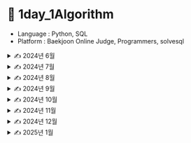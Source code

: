 # 📖 1day_1Algorithm

- Language : Python, SQL
- Platform : Baekjoon Online Judge, Programmers, solvesql


<details>
<summary> ✍️ 2024년 6월 </summary>

| 날짜  | 문제이름      | 언어   |  출처                                                                                |
| ----- | ------------- | ------ | ------------------------------------------------------------------------------------------- |
| 06/28 | 팰린드롬 만들기 | Python | [백준 1213](https://www.acmicpc.net/problem/1213)   |
| 06/29 | 스택 | Python | [백준 10828](https://www.acmicpc.net/problem/10828)   |
| 06/30 | 큐 | Python | [백준 10845](https://www.acmicpc.net/problem/10845)   |
</details>

<details>
<summary> ✍️ 2024년 7월 </summary>

| 날짜  | 문제이름      | 언어   | 풀이 or 출처                                                                                |
| ----- | ------------- | ------ | ------------------------------------------------------------------------------------------- |
| 07/01 | solved.ac | Python | [백준 18110](https://www.acmicpc.net/problem/18110)   |
| 07/02 | 소수 구하기 | Python | [백준 1929](https://www.acmicpc.net/problem/1929)   |
| 07/03 | 통계학 | Python | [백준 2108](https://www.acmicpc.net/problem/2108)   |
| 07/04 | 랜선 자르기 | Python | [백준 1654](https://www.acmicpc.net/problem/1654)   |
| 07/05 | 파도반 수열 | Python | [백준 9461](https://www.acmicpc.net/problem/9461)   |
| 07/06 | 1,2,3 더하기 | Python | [백준 9095](https://www.acmicpc.net/problem/9095)   |
| 07/07 | 2xn 타일링 2 | Python | [백준 11727](https://www.acmicpc.net/problem/11727)   |
| 07/08 | 패션왕 신해빈 | Python | [백준 9375](https://www.acmicpc.net/problem/9375)   |
| 07/09 | 나무 자르기 | Python | [백준 2805](https://www.acmicpc.net/problem/2805)   |
| 07/10 | 최소 힙 | Python | [백준 1927](https://www.acmicpc.net/problem/1927)   |
| 07/11 | 베르트랑 공준 | Python | [백준 4948](https://www.acmicpc.net/problem/4948)   |
| 07/12 | 신나는 함수 실행 | Python | [백준 9184](https://www.acmicpc.net/problem/9184)   |
| 07/13 | 연속합 | Python | [백준 1912](https://www.acmicpc.net/problem/1912)   |
| 07/14 | 트리의 부모 찾기 | Python | [백준 11725](https://www.acmicpc.net/problem/11725)   |
| 07/15 | 골드바흐의 추측 | Python | [백준 9020](https://www.acmicpc.net/problem/9020)   |
| 07/16 | 크로스워드 | Python | [백준 1706](https://www.acmicpc.net/problem/1706)   |
| 07/17 | 로또 | Python | [백준 6603](https://www.acmicpc.net/problem/6603)   |
| 07/18 | 에디터 | Python | [백준 1406](https://www.acmicpc.net/problem/1406)   |
| 07/19 | 가장 큰 증가하는 부분 수열 | Python | [백준 11055](https://www.acmicpc.net/problem/11055)   |
| 07/20 | A → B | Python | [백준 16953](https://www.acmicpc.net/problem/16953)   |
| 07/21 | 이항 계수 2 | Python | [백준 11051](https://www.acmicpc.net/problem/11051)   |
| 07/22 | 구간 합 구하기 5 | Python | [백준 11660](https://www.acmicpc.net/problem/11660)   |
| 07/23 | RGB거리 | Python | [백준 1149](https://www.acmicpc.net/problem/1149)   |
| 07/24 | 포도주 시식 | Python | [백준 2156](https://www.acmicpc.net/problem/2156)   |
| 07/25 | 연산자 끼워넣기 | Python | [백준 14888](https://www.acmicpc.net/problem/14888)   |
| 07/26 | 스타트와 링크 | Python | [백준 14889](https://www.acmicpc.net/problem/14889)   |
| 07/27 | 곱셈 | Python | [백준 1629](https://www.acmicpc.net/problem/1629)   |
| 07/28 | 절댓값 힙 | Python | [백준 11286](https://www.acmicpc.net/problem/11286)   |
| 07/29 | 점프 | Python | [백준 1890](https://www.acmicpc.net/problem/1890)   |
| 07/30 | 경로 찾기 | Python | [백준 11403](https://www.acmicpc.net/problem/11403)   |
| 07/31 | 카드 구매하기 | Python | [백준 11052](https://www.acmicpc.net/problem/11052)   |
</details>

<details>
<summary> ✍️ 2024년 8월 </summary>

| 날짜  | 문제이름      | 언어   | 풀이 or 출처                                                                                |
| ----- | ------------- | ------ | ------------------------------------------------------------------------------------------- |
| 08/01 | 트리 순회 | Python | [백준 1991](https://www.acmicpc.net/problem/1991)   |
| 08/02 | IOIOI | Python | [백준 5525](https://www.acmicpc.net/problem/5525)   |
| 08/12 | 없어진 기록 찾기 | SQL | [프로그래머스 59042](https://school.programmers.co.kr/learn/courses/30/lessons/59042)   |
| 08/13 | 헌내기는 친구가 필요해| Python | [백준 21736](https://www.acmicpc.net/problem/5525)   |
|       | 있었는데요 없었습니다 | SQL | [프로그래머스 59043](https://school.programmers.co.kr/learn/courses/30/lessons/59043)   |
| 08/14 | 과일 탕후루| Python | [백준 30804](https://www.acmicpc.net/problem/30804)   |
|       | 오랜 기간 보호한 동물(1) | SQL | [프로그래머스 59044](https://school.programmers.co.kr/learn/courses/30/lessons/59044)   |
| 08/15 | 숫자 놀이| Python | [백준 2777](https://www.acmicpc.net/problem/2777)   |
|       | 오랜 기간 보호한 동물(2) | SQL | [프로그래머스 59411](https://school.programmers.co.kr/learn/courses/30/lessons/59411)   |
| 08/16 | 골드바흐 파티션| Python | [백준 17103](https://www.acmicpc.net/problem/17103)   |
|       | 헤비 유저가 소유한 장소 | SQL | [프로그래머스 77487](https://school.programmers.co.kr/learn/courses/30/lessons/77487)   |
| 08/17 | 조건별로 분류하여 주문상태 출력하기 | SQL | [프로그래머스 131113](https://school.programmers.co.kr/learn/courses/30/lessons/131113)   |
|       | 카드 합체 놀이| Python | [백준 15903](https://www.acmicpc.net/problem/15903)   |
| 08/18 | 조건별로 분류하여 주문상태 출력하기 | SQL | [프로그래머스 131123](https://school.programmers.co.kr/learn/courses/30/lessons/131123)   |
|       | 1,2,3더하기 3| Python | [백준 15988](https://www.acmicpc.net/problem/15988)   |
| 08/19 | 카테고리 별 도서 판매량 집계하기 | SQL | [프로그래머스 144855](https://school.programmers.co.kr/learn/courses/30/lessons/144855)   |
|       | 여우는 어떻게 울지?| Python | [백준 9536](https://www.acmicpc.net/problem/9536)   |
| 08/20 | 대여 횟수가 많은 자동차들의 월별 대여 횟수 구하기 | SQL | [프로그래머스 151139](https://school.programmers.co.kr/learn/courses/30/lessons/151139)   |
| 08/21 | 자동차 대여 기록에서 대여중/대여 가능 여부 구분하기 | SQL | [프로그래머스 157340](https://school.programmers.co.kr/learn/courses/30/lessons/157340)   |
|       | 키로거 | Python | [백준 5397](https://www.acmicpc.net/problem/5397)   |
| 08/22 | 대여 기록이 존재하는 자동차 리스트 구하기 | SQL | [프로그래머스 157341](https://school.programmers.co.kr/learn/courses/30/lessons/157341)   |
|       | 가장 긴 감소하는 부분 수열 | Python | [백준 11722](https://www.acmicpc.net/problem/11722)   |
| 08/23 | 조건에 맞는 사용자와 총 거래금액 조회하기 | SQL | [프로그래머스 164668](https://school.programmers.co.kr/learn/courses/30/lessons/164668)   |
|       | 수열 | Python | [백준 2559](https://www.acmicpc.net/problem/2559)   |
| 08/24 | 조건에 맞는 사용자 정보 조회하기 | SQL | [프로그래머스 164670](https://school.programmers.co.kr/learn/courses/30/lessons/164670)   |
|       | 섬의 개수 | Python | [백준 4963](https://www.acmicpc.net/problem/4963)   |
| 08/25 | 조회수가 가장 많은 중고거래 게시판의 첨부파일 조회하기 | SQL | [프로그래머스 164671](https://school.programmers.co.kr/learn/courses/30/lessons/164671)   |
|       | N과 M (9) | Python | [백준 15663](https://www.acmicpc.net/problem/15663)   |
| 08/26 | 업그레이드 할 수 없는 아이템 구하기 | SQL | [프로그래머스 273712](https://school.programmers.co.kr/learn/courses/30/lessons/273712)   |
|       | 나이트의 이동 | Python | [백준 7562](https://www.acmicpc.net/problem/7562)   |
| 08/27 | 부서별 평균 연봉 조회하기 | SQL | [프로그래머스 284529](https://school.programmers.co.kr/learn/courses/30/lessons/284529)   |
|       | 영역 구하기 | Python | [백준 2583](https://www.acmicpc.net/problem/2583)   |
| 08/28 | 물고기 종류 별 대어 찾기 | SQL | [프로그래머스 293261](https://school.programmers.co.kr/learn/courses/30/lessons/293261)   |
|       | 오르막 수 | Python | [백준 11057](https://www.acmicpc.net/problem/11057)   |
| 08/29 | 특정 조건을 만족하는 물고기별 수와 최대 길이 구하기 | SQL | [프로그래머스 298519](https://school.programmers.co.kr/learn/courses/30/lessons/298519)   |
|       | 신입 사원 | Python | [백준 1946](https://www.acmicpc.net/problem/1946)   |
| 08/30 | 대장균들의 자식의 수 구하기 | SQL | [프로그래머스 299305](https://school.programmers.co.kr/learn/courses/30/lessons/299305)   |
|       | 동물원 | Python | [백준 1309](https://www.acmicpc.net/problem/1309)   |
| 08/31 | 대장균의 크기에 따라 분류하기1 | SQL | [프로그래머스 299307](https://school.programmers.co.kr/learn/courses/30/lessons/299307)   |
|       | 카잉 달력 | Python | [백준 6064](https://www.acmicpc.net/problem/6064)   |

</details>

<details>
<summary> ✍️ 2024년 9월 </summary>

| 날짜  | 문제이름      | 언어   |  출처                                                                                |
| ----- | ------------- | ------ | ------------------------------------------------------------------------------------------- |
| 09/01 | 대장균의 크기에 따라 분류하기2 | SQL | [프로그래머스 301649](https://school.programmers.co.kr/learn/courses/30/lessons/301649)   |
|       | 스타트링크 | Python | [백준 5014](https://www.acmicpc.net/problem/5014)   |
| 09/02 | 보호소에서 중성화한 동물 | SQL | [프로그래머스 59045](https://school.programmers.co.kr/learn/courses/30/lessons/59045)   |
| 09/03 | 입양 시각 구하기(2) | SQL | [프로그래머스 59413](https://school.programmers.co.kr/learn/courses/30/lessons/59413)   |
|       | 그림 | Python | [백준 1926](https://www.acmicpc.net/problem/1926)   |
| 09/04 | 골드바흐의 추측 | Python | [백준 6588](https://www.acmicpc.net/problem/6588)   |
|       | 우유와 요거트가 담긴 장바구니 | SQL | [프로그래머스 62284](https://school.programmers.co.kr/learn/courses/30/lessons/62284)   |
| 09/05 | 1로 만들기 2 | Python | [백준 12852](https://www.acmicpc.net/problem/12852)   |
|       | 식료품별 가장 비싼 식품의 정보 조회하기 | SQL | [프로그래머스 131116](https://school.programmers.co.kr/learn/courses/30/lessons/131116)   |
| 09/06 | 기타 레슨 | Python | [백준 2343](https://www.acmicpc.net/problem/2343)   |
|       | 5월 식품들의 총매출 조회하기 | SQL | [프로그래머스 131117](https://school.programmers.co.kr/learn/courses/30/lessons/131117)   |
| 09/07 | 행렬 | Python | [백준 1080](https://www.acmicpc.net/problem/1080)   |
|       | 서울에 위치한 식당 목록 출력하기 | SQL | [프로그래머스 131118](https://school.programmers.co.kr/learn/courses/30/lessons/131118)   |
| 09/08 | 음식물 피하기 | Python | [백준 1743](https://www.acmicpc.net/problem/1743)   |
|       | 그룹별 조건에 맞는 식당 목록 출력하기 | SQL | [프로그래머스 131124](https://school.programmers.co.kr/learn/courses/30/lessons/131124)   |
| 09/09 | 최대공약수 | Python | [백준 1850](https://www.acmicpc.net/problem/1850)   |
|       | 년, 월, 성별 별 상품 구매 회원 수 구하기 | SQL | [프로그래머스 131532](https://school.programmers.co.kr/learn/courses/30/lessons/131532)   |
| 09/10 | 카드 구매하기 2 | Python | [백준 16194](https://www.acmicpc.net/problem/16194)   |
|       | 오프라인/온라인 판매 데이터 통합하기 | SQL | [프로그래머스 131537](https://school.programmers.co.kr/learn/courses/30/lessons/131537)   |
| 09/11 | 소수&팰린드롬 | Python | [백준 1747](https://www.acmicpc.net/problem/1747)   |
|       | 취소되지 않은 진료 예약 조회하기 | SQL | [프로그래머스 132204](https://school.programmers.co.kr/learn/courses/30/lessons/132204)   |
| 09/12 | 트럭 | Python | [백준 13335](https://www.acmicpc.net/problem/13335)   |
|       | 주문량이 많은 아이스크림들 조회하기 | SQL | [프로그래머스 133027](https://school.programmers.co.kr/learn/courses/30/lessons/133027)   |
| 09/13 | 저자 별 카테고리 별 매출액 집계하기 | SQL | [프로그래머스 144856](https://school.programmers.co.kr/learn/courses/30/lessons/144856)   |
|       | 기타리스트 | Python | [백준 1495](https://www.acmicpc.net/problem/1495)   |
| 09/20 | 회전 초밥 | Python | [백준 2531](https://www.acmicpc.net/problem/2531)   |
|       | 자동차 대여 기록 별 금액 구하기 | SQL | [프로그래머스 151141](https://school.programmers.co.kr/learn/courses/30/lessons/151141)   |
| 09/21 | 극장 좌석 | Python | [백준 2302](https://www.acmicpc.net/problem/2302)   |
|       | 특정 기간동안 대여 가능한 자동차들의 대여비용 구하기 | SQL | [프로그래머스 157339](https://school.programmers.co.kr/learn/courses/30/lessons/157339)   |
| 09/22 | 전쟁-전투 | Python | [백준 1303](https://www.acmicpc.net/problem/2302)   |
|       | FrontEnd 개발자 찾기 | SQL | [프로그래머스 276035](https://school.programmers.co.kr/learn/courses/30/lessons/276035)   |
| 09/23 | 양 | Python | [백준 3184](https://www.acmicpc.net/problem/3184)   |
|       | 언어별 개발자 분류하기 | SQL | [프로그래머스 276036](https://school.programmers.co.kr/learn/courses/30/lessons/276036)   |
| 09/24 | 인간-컴퓨터 상호작용 | Python | [백준 16139](https://www.acmicpc.net/problem/16139)   |
|       | 연간 평가점수에 해당하는 평가 등급 및 성과금 조회하기 | SQL | [프로그래머스 284528](https://school.programmers.co.kr/learn/courses/30/lessons/284528)   |
| 09/25 | 특정 세대의 대장균 찾기 | SQL | [프로그래머스 301650](https://school.programmers.co.kr/learn/courses/30/lessons/301650)   |
| 09/26 | 지름길 | Python | [백준 1446](https://www.acmicpc.net/problem/1446)   |
| 09/27 | 완전 이진 트리 | Python | [백준 9934](https://www.acmicpc.net/problem/9934)   |
</details>

</details>

<details>
<summary> ✍️ 2024년 10월 </summary>

| 날짜  | 문제이름      | 언어   |  출처                                                                                |
| ----- | ------------- | ------ | ------------------------------------------------------------------------------------------- |
| 10/05 | 다음 소수 | Python | [백준 4134](https://www.acmicpc.net/problem/4134)   |
| 10/06 | queuestack | Python | [백준 24511](https://www.acmicpc.net/problem/24511)   |
| 10/09 | 영단어 암기는 괴로워 | Python | [백준 20920](https://www.acmicpc.net/problem/20920)   |
| 10/11 | 알고리즘 수업 - 병합 정렬 1 | Python | [백준 24060](https://www.acmicpc.net/problem/24060)   |
| 10/13 | 칸토어 집합 | Python | [백준 4779](https://www.acmicpc.net/problem/4779)   |
| 10/15 | 별 찍기 - 10 | Python | [백준 2447](https://www.acmicpc.net/problem/2447)   |
| 10/25 | 하노이 탑 이동 순서 | Python | [백준 11729](https://www.acmicpc.net/problem/11729)   |
| 10/28 | N-Queen | Python | [백준 9663](https://www.acmicpc.net/problem/9663)   |
| 10/31 | 스도쿠 | Python | [백준 2580](https://www.acmicpc.net/problem/2580)   |
</details>


<details>
<summary> ✍️ 2024년 11월 </summary>

| 날짜  | 문제이름      | 언어   |  출처                                                                                |
| ----- | ------------- | ------ | ------------------------------------------------------------------------------------------- |
| 11/04 | 알고리즘 수업 - 피보나치 수 1 | Python | [백준 24416](https://www.acmicpc.net/problem/24416)   |
| 11/05 | 가장 긴 바이토닉 부분 수열 | Python | [백준 11054](https://www.acmicpc.net/problem/11054)   |
| 11/06 | 전깃줄 | Python | [백준 2565](https://www.acmicpc.net/problem/2565)   |
| 11/07 | LCS | Python | [백준 9251](https://www.acmicpc.net/problem/9251)   |
| 11/08 | 평범한 배낭 | Python | [백준 12865](https://www.acmicpc.net/problem/12865)   |
| 11/10 | 나머지 합 | Python | [백준 10986](https://www.acmicpc.net/problem/10986)   |
| 11/16 | 다중 항목 선호도 조사 (Large) | Python | [백준 25327](https://www.acmicpc.net/problem/25327)   |
| 11/21 | 삼삼한 수 | Python | [백준 17253](https://www.acmicpc.net/problem/17253)   |
| 11/24 | 약속 | Python | [백준 1183](https://www.acmicpc.net/problem/1183)   |
| 11/25 | 표적지 옮기기 | Python | [백준 23973](https://www.acmicpc.net/problem/23973)   |
| 11/27 | RPG 마스터 오명진 | Python | [백준 22941](https://www.acmicpc.net/problem/22941)   |
| 11/30 | 이항 계수 3 | Python | [백준 11401](https://www.acmicpc.net/problem/11401)   |

</details>


<details>
<summary> ✍️ 2024년 12월 </summary>

| 날짜  | 문제이름      | 언어   |  출처                                                                                |
| ----- | ------------- | ------ | ------------------------------------------------------------------------------------------- |
| 12/03 | 특정 거리의 도시 찾기 | Python | [백준 18352](https://www.acmicpc.net/problem/18352)   |
| 12/04 | 정제헌을 팔자! | Python | [백준 9273](https://www.acmicpc.net/problem/9273)   |
| 12/08 | 멸종위기의 대장균 찾기 | SQL| [프로그래머스 301651](https://school.programmers.co.kr/learn/courses/30/lessons/301651)   |
| 12/09 | 상품을 구매한 회원 비율 구하기 | SQL| [프로그래머스 131534](https://school.programmers.co.kr/learn/courses/30/lessons/131534)   |
| 12/11 | 어린 왕자 | Python | [백준 1004](https://www.acmicpc.net/problem/1004)   |
| 12/12 | 두 테이블 결합하기 | SQL | [solvesql join](https://solvesql.com/problems/join/)   |
| 12/13 | 레스토랑 웨이터의 팁 분석 | SQL | [solvesql tip-analysis](https://solvesql.com/problems/tip-analysis/)   |
| 12/14 | 일별 블로그 방문자 수 집계 | SQL | [solvesql blog-counter](https://solvesql.com/problems/blog-counter/)   |
| 12/15 | 우리 플랫폼에 정착한 판매자 2 | SQL | [solvesql settled-sellers-2](https://solvesql.com/problems/settled-sellers-2/)   |
| 12/17 | 레스토랑의 일일 매출 | SQL | [solvesql daily-revenue](https://solvesql.com/problems/daily-revenue/)   |
| 12/18 | 버뮤다 삼각지대에 들어가버린 택배 | SQL | [solvesql shipment-in-bermuda](https://solvesql.com/problems/shipment-in-bermuda/)   |
| 12/19 | 쇼핑몰의 일일 매출액 | SQL | [solvesql olist-daily-revenue](https://solvesql.com/problems/olist-daily-revenue/)   |
| 12/20 | 점검이 필요한 자전거 찾기 | SQL | [solvesql inspection-needed-bike](https://solvesql.com/problems/inspection-needed-bike/)   |
| 12/21 | 레스토랑의 대목 | SQL | [solvesql high-season-of-restaurant](https://solvesql.com/problems/high-season-of-restaurant/)   |
| 12/22 | 레스토랑의 요일별 VIP | SQL | [solvesql restaurant-vip](https://solvesql.com/problems/restaurant-vip/)   |
| 12/23 | 상자넣기 | Python | [백준 1965](https://www.acmicpc.net/problem/1965)   |
| 12/24 | 다음날도 서울숲의 미세먼지 농도는 나쁨 | SQL | [solvesql bad-finedust-measure](https://solvesql.com/problems/bad-finedust-measure/)   |
| 12/25 | 제목이 모음으로 끝나지 않는 영화 | SQL | [solvesql film-ending-with-consonant](https://solvesql.com/problems/film-ending-with-consonant/)   |
| 12/26 | 언더스코어(_)가 포함되지 않은 데이터 찾기 | SQL | [solvesql data-without-underscore](https://solvesql.com/problems/data-without-underscore/)   |
| 12/27 | 게임을 10개 이상 발매한 퍼블리셔 찾기 | SQL | [solvesql publisher-with-many-games](https://solvesql.com/problems/publisher-with-many-games/)   |
| 12/28 | 기증품 비율 계산하기 | SQL | [solvesql ratio-of-gifts](https://solvesql.com/problems/ratio-of-gifts/)   |
| 12/29 | 최대값을 가진 행 찾기 | SQL | [solvesql max-row](https://solvesql.com/problems/max-ros/)   |
| 12/30 | 3년간 들어온 소장품 집계하기 | SQL | [solvesql summary-of-artworks-in-3-years](https://solvesql.com/problems/summary-of-artworks-in-3-years/)     |
| 12/31 | 복수 국적 메달 수상한 선수 찾기 | SQL | [solvesql multiple-medalist](https://solvesql.com/problems/multiple-medalist/)    |

</details>

<details>
<summary> ✍️ 2025년 1월 </summary>

| 날짜  | 문제이름      | 언어   |  출처                                                                                |
| ----- | ------------- | ------ | ------------------------------------------------------------------------------------------- |
| 01/01 | 할부는 몇 개월로 해드릴까요 | SQL | [solvesql installment-month](https://solvesql.com/problems/installment-month/)    |
| 01/02 | 지역별 주문의 특징 | SQL | [solvesql characteristics-of-orders](https://solvesql.com/problems/characteristics-of-orders/)   |
| 01/03 | 배송 예정일 예측 성공과 실패 | SQL | [solvesql estimated-delivery-date](https://solvesql.com/problems/estimated-delivery-date/)    |
| 01/06 | 우울한 방학 | Python | [백준 17392](https://www.acmicpc.net/problem/17392)     |
| 01/07 | 쇼핑몰의 일일 매출액과 ARPPU | SQL | [solvesql daily-arppu](https://solvesql.com/problems/daily-arppu/)    |
| 01/08 | 체인 | Python | [백준 2785](https://www.acmicpc.net/problem/2785)     |
| 01/10 | 멘토링 짝꿍 리스트 | SQL | [solvesql mentor-mentee-list](https://solvesql.com/problems/mentor-mentee-list/)    |
| 01/11 | 작품이 없는 작가 찾기 | SQL | [solvesql artists-without-artworks](https://solvesql.com/problems/artist-without-artworks/)    |
| 01/13 | 암기왕 | Python | [백준 2776](https://www.acmicpc.net/problem/2776)     |
| 01/15 | 선분 위의 점 | Python | [백준 11663](https://www.acmicpc.net/problem/11663)     |
| 01/17 | 두 용액 | Python | [백준 2470](https://www.acmicpc.net/problem/2470)     |
| 01/18 | 온라인 쇼핑몰의 월 별 매출액 집계 | SQL | [solvesql shoppingmall-monthly-summary](https://solvesql.com/problems/shoppingmall-monthly-summary/)    |
| 01/19 | 게임 평점 예측하기 1 | SQL | [solvesql predict-game-scores-1](https://solvesql.com/problems/predict-game-scores-1/)    |
| 01/20 | DFS와 BFS | Python | [백준 1260](https://www.acmicpc.net/problem/1260)     |
| 01/21 | 숨바꼭질 | Python | [백준 1697](https://www.acmicpc.net/problem/1697)     |
| 01/23 | 이분 그래프 | Python | [백준 1707](https://www.acmicpc.net/problem/1707)     |
| 01/24 | 빙산 | Python | [백준 2573](https://www.acmicpc.net/problem/2573)     |
| 01/26 | 서울숲 요일별 대기오염도 계산하기 | SQL | [solvesql weekday-stats-airpollution](https://solvesql.com/problems/weekday-stats-airpollution/)     |
| 01/28 | 폐쇄할 따릉이 정류소 찾기 2 | SQL | [solvesql find-unnecessary-station-2](https://solvesql.com/problems/find-unnecessary-station-2/)     |

</details>